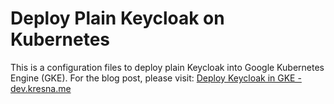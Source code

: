 # Deploy Plain Keycloak on Kubernetes

This is a configuration files to deploy plain Keycloak into Google Kubernetes Engine (GKE). For the blog post, please visit: [Deploy Keycloak in GKE - dev.kresna.me](https://dev.kresna.me/posts/deploy-plain-keycloak-in-gke)